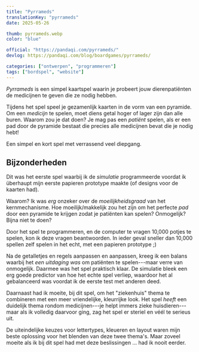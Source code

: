 ```yaml
---
title: "Pyrrameds"
translationKey: "pyrrameds"
date: 2025-05-26

thumb: pyrrameds.webp
color: "blue"

official: "https://pandaqi.com/pyrrameds/"
devlog: https://pandaqi.com/blog/boardgames/pyrrameds/

categories: ["ontwerpen", "programmeren"]
tags: ["bordspel", "website"]
---
```


_Pyrrameds_ is een simpel kaartspel waarin je probeert jouw dierenpatiënten de medicijnen te geven die ze nodig hebben.

Tijdens het spel speel je gezamenlijk kaarten in de vorm van een pyramide. Om een _medicijn_ te spelen, moet diens getal hoger of lager zijn dan alle buren. Waarom zou je dat doen? Je mag pas een _patiënt_ spelen, als er een pad door de pyramide bestaat die precies alle medicijnen bevat die je nodig hebt!

Een simpel en kort spel met verrassend veel diepgang.

## Bijzonderheden

Dit was het eerste spel waarbij ik de _simulatie_ programmeerde voordat ik überhaupt mijn eerste papieren prototype maakte (of designs voor de kaarten had).

Waarom? Ik was _erg_ onzeker over de _moeilijkheidsgraad_ van het kernmechanisme. Hoe moeilijk/makkelijk zou het zijn om het perfecte _pad_ door een pyramide te krijgen zodat je patiënten kan spelen? Onmogelijk? Bijna niet te doen?

Door het spel te programmeren, en de computer te vragen 10,000 potjes te spelen, kon ik deze vragen beantwoorden. In ieder geval sneller dan 10,000 spellen zelf spelen in het echt, met een papieren prototype ;)

Na de getalletjes en regels aanpassen en aanpassen, kreeg ik een balans waarbij het _een uitdaging was_ om patiënten te spelen---maar verre van onmogelijk. Daarmee was het spel praktisch klaar. De simulatie bleek een erg goede predictor van hoe het echte spel verliep, waardoor het al gebalanceerd was voordat ik de eerste test met anderen deed.

Daarnaast had ik moeite, bij dit spel, om het "ziekenhuis" thema te combineren met een meer vriendelijke, kleurrijke look. Het spel _heeft_ een duidelijk thema rondom medicijnen---je helpt immers zieke huisdieren---maar als ik volledig daarvoor ging, zag het spel er steriel en véél te serieus uit.

De uiteindelijke keuzes voor lettertypes, kleueren en layout waren mijn beste oplossing voor het blenden van deze twee thema's. Maar zoveel moeite als ik bij dit spel had met deze beslissingen ... had ik nooit eerder.